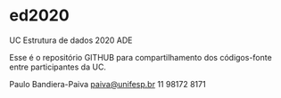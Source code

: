 # ed2020
UC Estrutura de dados 2020 ADE

Esse é o repositório GITHUB para compartilhamento dos códigos-fonte entre participantes da UC.

Paulo Bandiera-Paiva
paiva@unifesp.br
11 98172 8171
